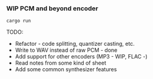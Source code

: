### WIP PCM and beyond encoder
```
cargo run
```
TODO:
* Refactor - code splitting, quantizer casting, etc.
* Write to WAV instead of raw PCM - done
* Add support for other encoders (MP3 - WIP, FLAC -)
* Read notes from some kind of sheet
* Add some common synthesizer features